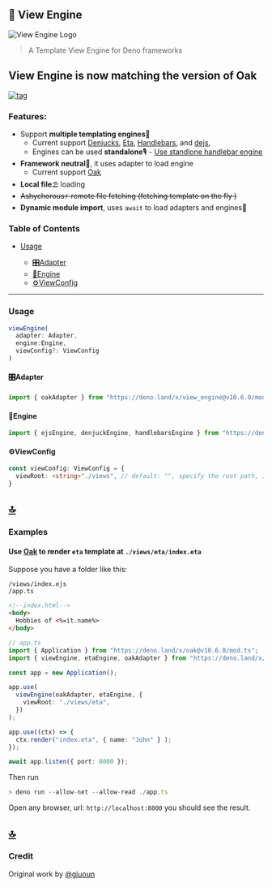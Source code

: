 ## 🚀 View Engine

![View Engine Logo](./docs/icon.png)

> A Template View Engine for Deno frameworks
## View Engine is now matching the version of Oak


[![tag](https://img.shields.io/github/tag/deligenius/view-engine.svg)](https://github.com/deligenius/view-engine)

### Features:


- Support **multiple templating engines**📰
  - Current support [Denjucks](https://github.com/denjucks/denjucks), [Eta](https://github.com/eta-dev/eta), [Handlebars](https://handlebarsjs.com/), and [dejs](https://github.com/syumai/dejs),
  - Engines can be used **standalone**🎙 - [Use standlone handlebar engine](#Use-standalone-handlebar-engine)
- **Framework neutral**🎨, it uses adapter to load engine
  - Current support [Oak](https://github.com/oakserver/oak)
- **Local file**⛱ loading
- ~~Ashychorous⚡ remote file fetching (fetching template on the fly )~~
- **Dynamic module import**, uses `await` to load adapters and engines🌈

### Table of Contents

- [Usage](#Usage)

  - [🎛Adapter](#adapter)
  - [🚀Engine](#engine)
  - [⚙ViewConfig](#viewconfig)

---

### Usage

```ts
viewEngine(
  adapter: Adapter,
  engine:Engine,
  viewConfig?: ViewConfig
)
```

#### 🎛Adapter


```ts
import { oakAdapter } from "https://deno.land/x/view_engine@v10.6.0/mod.ts"

```

#### 🚀Engine

```ts
import { ejsEngine, denjuckEngine, handlebarsEngine } from "https://deno.land/x/view_engine@v10.6.0/mod.ts"
```

#### ⚙ViewConfig

```ts
const viewConfig: ViewConfig = {
  viewRoot: <string>"./views", // default: "", specify the root path, it can be remote address
}
```

## [🔝](#table-of-contents)

### Examples

#### Use [Oak](https://github.com/oakserver/oak) to render `eta` template at `./views/eta/index.eta`

Suppose you have a folder like this: 
```
/views/index.ejs
/app.ts
```

```html
<!--index.html-->
<body>
  Hobbies of <%=it.name%> 
</body>
```
```ts
// app.ts
import { Application } from "https://deno.land/x/oak@v10.6.0/mod.ts";
import { viewEngine, etaEngine, oakAdapter } from "https://deno.land/x/view_engine@v10.6.0/mod.ts"

const app = new Application();

app.use(
  viewEngine(oakAdapter, etaEngine, {
    viewRoot: "./views/eta",
  })
);

app.use((ctx) => {
  ctx.render("index.eta", { name: "John" } );
});

await app.listen({ port: 8000 });
```
Then run
```ts
> deno run --allow-net --allow-read ./app.ts
```
Open any browser, url: ```http://localhost:8000``` you should see the result.


## [🔝](#table-of-contents)


### Credit

Original work by [@gjuoun](https://github.com/gjuoun/)

